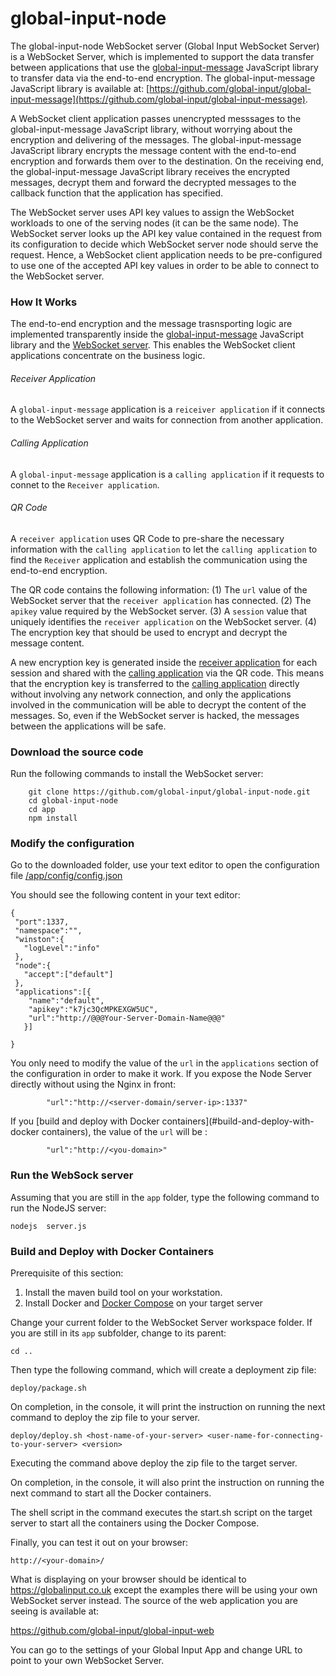 # global-input-node
The global-input-node WebSocket server (Global Input WebSocket Server) is a WebSocket Server, which is implemented to support the data transfer between applications that use the [global-input-message](https://github.com/global-input/global-input-message) JavaScript library to transfer data via the end-to-end encryption. The global-input-message JavaScript library is available at:
[https://github.com/global-input/global-input-message](https://github.com/global-input/global-input-message).

A WebSocket client application passes unencrypted messsages to the global-input-message JavaScript library, without worrying about the encryption and delivering of the messages. The global-input-message JavaScript library encrypts the message content with the end-to-end encryption and forwards them over to the destination. On the receiving end, the global-input-message JavaScript library receives the encrypted messages, decrypt them and forward the decrypted messages to the callback function that the application has specified.


The WebSocket server uses API key values to assign the WebSocket workloads to one of the serving nodes (it can be the same node). The WebSocket server looks up the API key value contained in the request from its configuration to decide which WebSocket server node should serve the request. Hence, a WebSocket client application needs to be pre-configured to use one of the accepted API key values in order to be able to connect to the WebSocket server.

### How It Works
The end-to-end encryption and the message trasnsporting logic are implemented transparently inside the [global-input-message](https://github.com/global-input/global-input-message) JavaScript library and the [WebSocket server](https://github.com/global-input/global-input-node).  This enables the WebSocket client applications concentrate on the business logic.

###### Receiver Application
A ```global-input-message``` application is a ```reiceiver application``` if it connects to the WebSocket server and waits for connection from another application.

###### Calling Application
A ```global-input-message``` application is a ```calling application``` if it requests to connet to the ```Receiver application```.

###### QR Code
A ```receiver application``` uses QR Code to pre-share the necessary information with the ```calling application``` to let the ```calling application``` to find the ```Receiver``` application and establish the communication using the end-to-end encryption.

The QR code contains the following information:
(1) The ```url``` value of the WebSocket server that the ```receiver application``` has connected.
(2) The  ```apikey``` value required by the WebSocket server.
(3) A ```session``` value that uniquely identifies the ```receiver application``` on the WebSocket server.
(4) The encryption key that should be used to encrypt and decrypt the message content.

A new encryption key is generated inside the [receiver application](#receiver-application) for each session and shared with the [calling application](#calling-application) via the QR code. This means that the encryption key is transferred to the [calling application](#calling-application) directly without involving any network connection, and only the applications involved in the communication will be able to decrypt the content of the messages. So, even if the WebSocket server is hacked, the messages between the applications will be safe.

### Download the source code
Run the following commands to install the WebSocket server:
```shell
    git clone https://github.com/global-input/global-input-node.git
    cd global-input-node
    cd app
    npm install
```

### Modify the configuration
Go to the downloaded folder, use your text editor to open the configuration file
    [/app/config/config.json](https://github.com/global-input/global-input-node/blob/master/app/config/config.json)


You should see the following content in your text editor:
```
{
 "port":1337,
 "namespace":"",
 "winston":{
   "logLevel":"info"
 },
 "node":{
   "accept":["default"]
 },
 "applications":[{
    "name":"default",
    "apikey":"k7jc3QcMPKEXGW5UC",
    "url":"http://@@@Your-Server-Domain-Name@@@"
   }]

}

```
You only need to modify the value of the ```url``` in the ```applications``` section of the configuration in order to make it work. If you expose the Node Server directly without using the Nginx in front:
```
        "url":"http://<server-domain/server-ip>:1337"
```
If you [build and deploy with Docker containers](#build-and-deploy-with-docker containers), the value of the ```url``` will be :
```
        "url":"http://<you-domain>"
```

### Run the WebSock server
Assuming that you are still in the ```app``` folder, type the following command to run the NodeJS server:
```
nodejs  server.js
```

### Build and Deploy with Docker Containers
Prerequisite of this section:
1. Install the maven build tool on your workstation.
2. Install Docker and [Docker Compose](https://docs.docker.com/compose/install/) on your target server

Change your current folder to the WebSocket Server workspace folder. If you are still in its ```app``` subfolder, change to its parent:
```
cd ..
```
Then type the following command, which will create a deployment zip file:
```
deploy/package.sh
```

On completion, in the console, it will print the instruction on running the next command to deploy the zip file to your server.

```
deploy/deploy.sh <host-name-of-your-server> <user-name-for-connecting-to-your-server> <version>
```
Executing the command above deploy the zip file to the target server.

On completion, in the console, it will also print the instruction on running the next command to start all the Docker containers.

The shell script in the command executes the start.sh script on the target server to start all the containers using the Docker Compose.

Finally, you can test it out on your browser:

```
http://<your-domain>/
```

What is displaying on your browser should be identical to https://globalinput.co.uk except the examples there will be using your own WebSocket server instead. The source of the web application you are seeing is available at:

https://github.com/global-input/global-input-web


You can go to the settings of your Global Input App and change URL to point to your own WebSocket Server.
